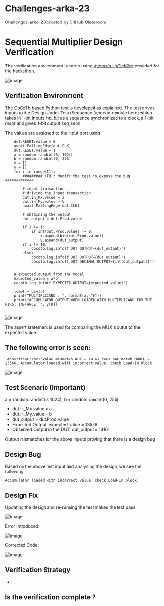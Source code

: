 
# Challenges-arka-23
Challenges-arka-23 created by GitHub Classroom
# Sequential Multiplier Design Verification

The verification environment is setup using [Vyoma's UpTickPro](https://vyomasystems.com) provided for the hackathon.

![image](https://user-images.githubusercontent.com/70422874/180945897-516baeac-d35a-413e-aee1-813ec42048ed.png)

## Verification Environment

The [CoCoTb](https://www.cocotb.org/) based Python test is developed as explained. The test drives inputs to the Design Under Test (Sequence Detector module here) which takes in 1-bit inputs *inp_bit* as a sequence synchronized to a clock, a 1-bit *reset* and gives 1-bit output *seq_seen*

The values are assigned to the input port using 
```
    dut.RESET.value = 0
    await FallingEdge(dut.CLK)  
    dut.RESET.value = 1    
    a = random.randint(0, 1024)
    b = random.randint(0, 255)
    x = []
    y = []
    for i in range(11):  
        ######### CTB : Modify the test to expose the bug #############

        # input transaction       
        # driving the input transaction
        dut.in_Mx.value = a
        dut.in_My.value = b           
        await FallingEdge(dut.CLK) 

        # obtaining the output
        dut_output = dut.Prod.value        
       
        if i >= 1:
            if int(dut.Prod.value) != 0:
                x.append(bin(dut.Prod.value))
                y.append(dut_output)
        if i != 10:        
            cocotb.log.info(f'DUT OUTPUT={dut_output}')
        else:
            cocotb.log.info(f'DUT OUTPUT={dut_output}')
            cocotb.log.info(f'DUT DECIMAL OUTPUT={int(dut_output)}')

    
    # expected output from the model
    expected_value = a*b    
    cocotb.log.info(f'EXPECTED OUTPUT={expected_value}')

    temp1 = bin(a)   
    print("MULTIPLICAND : ", format(a, "b"))
    print("ACCUMULATOR OUTPUT WHEN LOADED WITH MULTIPLICAND FOR THE FIRST INSTANCE: ", y[0])
    
```

![image](https://user-images.githubusercontent.com/70422874/180946156-2e829f7e-5399-4bc6-a036-a8ccef9d14dd.png)

The assert statement is used for comparing the MUX's outut to the expected value.

## The following error is seen:
```
 AssertionError: Value mismatch DUT = 14161 does not match MODEL = 13566. Accumulator loaded with incorrect value, check Load-In block.
 ```
![image](https://user-images.githubusercontent.com/70422874/180946739-34591fc2-635c-45a3-bee8-39a16315ff28.png)
 
## Test Scenario **(Important)**
a = random.randint(0, 1024), b = random.randint(0, 255)
- dut.in_Mx.value = a
- dut.in_My.value = b       
- dut_output = dut.Prod.value 
- Expected Output: expected_value = 13566
- Observed Output in the DUT: dut_output = 14161

Output mismatches for the above inputs proving that there is a design bug

## Design Bug
Based on the above test input and analysing the design, we see the following

```
Accumulator loaded with incorrect value, check Load-In block.
```

## Design Fix
Updating the design and re-running the test makes the test pass.

![image](https://user-images.githubusercontent.com/70422874/180947476-01b020cb-f5b1-4c1c-a5dd-7050d28b0995.png)

Error Introduced:

![image](https://user-images.githubusercontent.com/70422874/180947788-2dcc8aaa-c5a3-48c6-8c84-25d067d625a4.png)

Corrected Code:

![image](https://user-images.githubusercontent.com/70422874/180947906-caccbee7-4929-413b-8c41-6e438e26ec17.png)


## Verification Strategy

- 

## Is the verification complete ?
